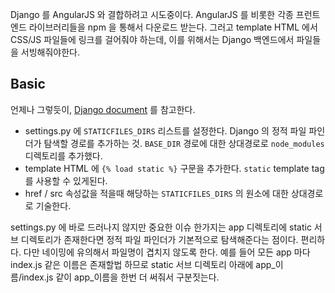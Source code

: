 Django 를 AngularJS 와 결합하려고 시도중이다. AngularJS 를 비롯한 각종 프런트엔드 라이브러리들을 npm 을 통해서 다운로드 받는다. 그러고 template HTML 에서 CSS/JS 파일들에 링크를 걸어줘야 하는데, 이를 위해서는 Django 백엔드에서 파일들을 서빙해줘야한다.

## Basic
언제나 그렇듯이, [Django document](https://docs.djangoproject.com/en/1.10/howto/static-files/#managing-static-files-e-g-images-javascript-css) 를 참고한다.

* settings.py 에 `STATICFILES_DIRS` 리스트를 설정한다. Django 의 정적 파일 파인더가 탐색할 경로를 추가하는 것. `BASE_DIR` 경로에 대한 상대경로로 `node_modules` 디렉토리를 추가했다.
* template HTML 에 `{% load static %}` 구문을 추가한다. `static` template tag 를 사용할 수 있게된다.
* href / src 속성값을 적을때 해당하는 `STATICFILES_DIRS` 의 원소에 대한 상대경로로 기술한다.

settings.py 에 바로 드러나지 않지만 중요한 이슈 한가지는 app 디렉토리에 static 서브 디렉토리가 존재한다면 정적 파일 파인더가 기본적으로 탐색해준다는 점이다. 편리하다. 다만 네이밍에 유의해서 파일명이 겹치지 않도록 한다. 예를 들어 모든 app 마다 index.js 같은 이름은 존재할법 하므로 static 서브 디렉토리 아래에 app_이름/index.js 같이 app_이름을 한번 더 써줘서 구분짓는다. 